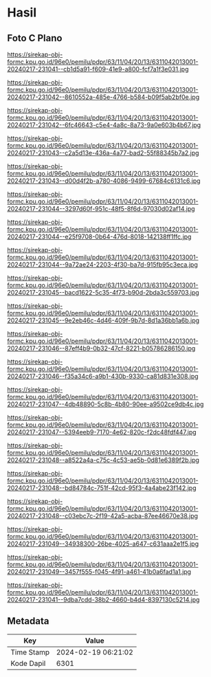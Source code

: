 # Hasil

## Foto C Plano

https://sirekap-obj-formc.kpu.go.id/96e0/pemilu/pdpr/63/11/04/20/13/6311042013001-20240217-231041--cb1d5a91-f609-41e9-a800-fcf7a1f3e031.jpg

https://sirekap-obj-formc.kpu.go.id/96e0/pemilu/pdpr/63/11/04/20/13/6311042013001-20240217-231042--8610552a-485e-4766-b584-b09f5ab2bf0e.jpg

https://sirekap-obj-formc.kpu.go.id/96e0/pemilu/pdpr/63/11/04/20/13/6311042013001-20240217-231042--6fc46643-c5e4-4a8c-8a73-9a0e603b4b67.jpg

https://sirekap-obj-formc.kpu.go.id/96e0/pemilu/pdpr/63/11/04/20/13/6311042013001-20240217-231043--c2a5d13e-436a-4a77-bad2-55f88345b7a2.jpg

https://sirekap-obj-formc.kpu.go.id/96e0/pemilu/pdpr/63/11/04/20/13/6311042013001-20240217-231043--d00d4f2b-a780-4086-9499-67684c6131c6.jpg

https://sirekap-obj-formc.kpu.go.id/96e0/pemilu/pdpr/63/11/04/20/13/6311042013001-20240217-231044--3297d60f-951c-48f5-8f6d-97030d02af14.jpg

https://sirekap-obj-formc.kpu.go.id/96e0/pemilu/pdpr/63/11/04/20/13/6311042013001-20240217-231044--e25f9708-0b64-476d-8018-142138ff1ffc.jpg

https://sirekap-obj-formc.kpu.go.id/96e0/pemilu/pdpr/63/11/04/20/13/6311042013001-20240217-231044--9a72ae24-2203-4f30-ba7d-915fb95c3eca.jpg

https://sirekap-obj-formc.kpu.go.id/96e0/pemilu/pdpr/63/11/04/20/13/6311042013001-20240217-231045--bacd1622-5c35-4f73-b90d-2bda3c559703.jpg

https://sirekap-obj-formc.kpu.go.id/96e0/pemilu/pdpr/63/11/04/20/13/6311042013001-20240217-231045--9e2eb46c-4d46-409f-9b7d-8d1a36bb1a6b.jpg

https://sirekap-obj-formc.kpu.go.id/96e0/pemilu/pdpr/63/11/04/20/13/6311042013001-20240217-231046--87eff4b9-0b32-47cf-8221-b05786286150.jpg

https://sirekap-obj-formc.kpu.go.id/96e0/pemilu/pdpr/63/11/04/20/13/6311042013001-20240217-231046--f35a34c6-a9b1-430b-9330-ca81d831e308.jpg

https://sirekap-obj-formc.kpu.go.id/96e0/pemilu/pdpr/63/11/04/20/13/6311042013001-20240217-231047--4db48890-5c8b-4b80-90ee-a9502ce9db4c.jpg

https://sirekap-obj-formc.kpu.go.id/96e0/pemilu/pdpr/63/11/04/20/13/6311042013001-20240217-231047--5394eeb9-7170-4e62-820c-f2dc48fdf447.jpg

https://sirekap-obj-formc.kpu.go.id/96e0/pemilu/pdpr/63/11/04/20/13/6311042013001-20240217-231048--a8522a4a-c75c-4c53-ae5b-0d81e6389f2b.jpg

https://sirekap-obj-formc.kpu.go.id/96e0/pemilu/pdpr/63/11/04/20/13/6311042013001-20240217-231048--bd84784c-751f-42cd-95f3-4a4abe23f142.jpg

https://sirekap-obj-formc.kpu.go.id/96e0/pemilu/pdpr/63/11/04/20/13/6311042013001-20240217-231048--c03ebc7c-2f19-42a5-acba-87ee46670e38.jpg

https://sirekap-obj-formc.kpu.go.id/96e0/pemilu/pdpr/63/11/04/20/13/6311042013001-20240217-231049--34938300-26be-4025-a647-c631aaa2e1f5.jpg

https://sirekap-obj-formc.kpu.go.id/96e0/pemilu/pdpr/63/11/04/20/13/6311042013001-20240217-231049--3457f555-f045-4f91-a461-41b0a6fad1a1.jpg

https://sirekap-obj-formc.kpu.go.id/96e0/pemilu/pdpr/63/11/04/20/13/6311042013001-20240217-231041--9dba7cdd-38b2-4660-b4d4-8397130c5214.jpg


## Metadata

| Key        | Value               |
| ---------- | ------------------- |
| Time Stamp | 2024-02-19 06:21:02 |
| Kode Dapil | 6301                |



